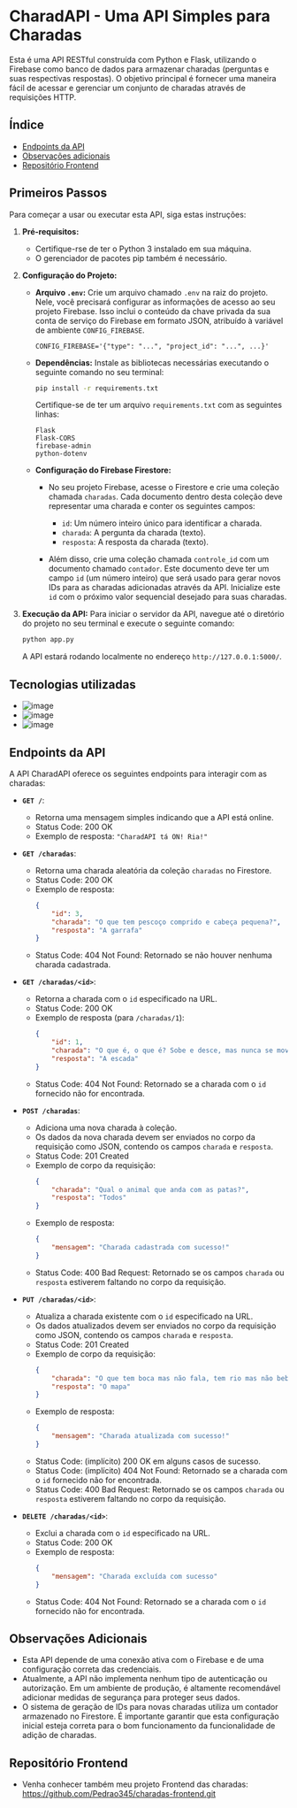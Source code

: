 # CharadAPI - Uma API Simples para Charadas

Esta é uma API RESTful construída com Python e Flask, utilizando o Firebase como banco de dados para armazenar charadas (perguntas e suas respectivas respostas). O objetivo principal é fornecer uma maneira fácil de acessar e gerenciar um conjunto de charadas através de requisições HTTP.

## Índice

* [Endpoints da API](#endpoints-da-api)
* [Observações adicionais](#observacoes-adicionais)
* [Repositório Frontend](#repositório-frontend)

## Primeiros Passos

Para começar a usar ou executar esta API, siga estas instruções:

1.  **Pré-requisitos:**
    * Certifique-rse de ter o Python 3 instalado em sua máquina.
    * O gerenciador de pacotes pip também é necessário.

2.  **Configuração do Projeto:**
    * **Arquivo `.env`:** Crie um arquivo chamado `.env` na raiz do projeto. Nele, você precisará configurar as informações de acesso ao seu projeto Firebase. Isso inclui o conteúdo da chave privada da sua conta de serviço do Firebase em formato JSON, atribuído à variável de ambiente `CONFIG_FIREBASE`.

        ```dotenv
        CONFIG_FIREBASE='{"type": "...", "project_id": "...", ...}'
        ```

    * **Dependências:** Instale as bibliotecas necessárias executando o seguinte comando no seu terminal:

        ```bash
        pip install -r requirements.txt
        ```

        Certifique-se de ter um arquivo `requirements.txt` com as seguintes linhas:

        ```
        Flask
        Flask-CORS
        firebase-admin
        python-dotenv
        ```

    * **Configuração do Firebase Firestore:**
        * No seu projeto Firebase, acesse o Firestore e crie uma coleção chamada `charadas`. Cada documento dentro desta coleção deve representar uma charada e conter os seguintes campos:
            * `id`: Um número inteiro único para identificar a charada.
            * `charada`: A pergunta da charada (texto).
            * `resposta`: A resposta da charada (texto).

        * Além disso, crie uma coleção chamada `controle_id` com um documento chamado `contador`. Este documento deve ter um campo `id` (um número inteiro) que será usado para gerar novos IDs para as charadas adicionadas através da API. Inicialize este `id` com o próximo valor sequencial desejado para suas charadas.

3.  **Execução da API:**
    Para iniciar o servidor da API, navegue até o diretório do projeto no seu terminal e execute o seguinte comando:

    ```bash
    python app.py
    ```

    A API estará rodando localmente no endereço `http://127.0.0.1:5000/`.

## Tecnologias utilizadas

* ![image](https://img.shields.io/badge/Python-FFD43B?style=for-the-badge&logo=python&logoColor=blue)
* ![image](https://img.shields.io/badge/json-5E5C5C?style=for-the-badge&logo=json&logoColor=white)
* ![image](https://img.shields.io/badge/firebase-ffca28?style=for-the-badge&logo=firebase&logoColor=black)

## Endpoints da API

A API CharadAPI oferece os seguintes endpoints para interagir com as charadas:

* **`GET /`**:
    * Retorna uma mensagem simples indicando que a API está online.
    * Status Code: 200 OK
    * Exemplo de resposta: `"CharadAPI tá ON! Ria!"`

* **`GET /charadas`**:
    * Retorna uma charada aleatória da coleção `charadas` no Firestore.
    * Status Code: 200 OK
    * Exemplo de resposta:
        ```json
        {
            "id": 3,
            "charada": "O que tem pescoço comprido e cabeça pequena?",
            "resposta": "A garrafa"
        }
        ```
    * Status Code: 404 Not Found: Retornado se não houver nenhuma charada cadastrada.

* **`GET /charadas/<id>`**:
    * Retorna a charada com o `id` especificado na URL.
    * Status Code: 200 OK
    * Exemplo de resposta (para `/charadas/1`):
        ```json
        {
            "id": 1,
            "charada": "O que é, o que é? Sobe e desce, mas nunca se move.",
            "resposta": "A escada"
        }
        ```
    * Status Code: 404 Not Found: Retornado se a charada com o `id` fornecido não for encontrada.

* **`POST /charadas`**:
    * Adiciona uma nova charada à coleção.
    * Os dados da nova charada devem ser enviados no corpo da requisição como JSON, contendo os campos `charada` e `resposta`.
    * Status Code: 201 Created
    * Exemplo de corpo da requisição:
        ```json
        {
            "charada": "Qual o animal que anda com as patas?",
            "resposta": "Todos"
        }
        ```
    * Exemplo de resposta:
        ```json
        {
            "mensagem": "Charada cadastrada com sucesso!"
        }
        ```
    * Status Code: 400 Bad Request: Retornado se os campos `charada` ou `resposta` estiverem faltando no corpo da requisição.

* **`PUT /charadas/<id>`**:
    * Atualiza a charada existente com o `id` especificado na URL.
    * Os dados atualizados devem ser enviados no corpo da requisição como JSON, contendo os campos `charada` e `resposta`.
    * Status Code: 201 Created
    * Exemplo de corpo da requisição:
        ```json
        {
            "charada": "O que tem boca mas não fala, tem rio mas não bebe?",
            "resposta": "O mapa"
        }
        ```
    * Exemplo de resposta:
        ```json
        {
            "mensagem": "Charada atualizada com sucesso!"
        }
        ```
    * Status Code: (implícito) 200 OK em alguns casos de sucesso.
    * Status Code: (implícito) 404 Not Found: Retornado se a charada com o `id` fornecido não for encontrada.
    * Status Code: 400 Bad Request: Retornado se os campos `charada` ou `resposta` estiverem faltando no corpo da requisição.

* **`DELETE /charadas/<id>`**:
    * Exclui a charada com o `id` especificado na URL.
    * Status Code: 200 OK
    * Exemplo de resposta:
        ```json
        {
            "mensagem": "Charada excluída com sucesso"
        }
        ```
    * Status Code: 404 Not Found: Retornado se a charada com o `id` fornecido não for encontrada.

## Observações Adicionais

* Esta API depende de uma conexão ativa com o Firebase e de uma configuração correta das credenciais.
* Atualmente, a API não implementa nenhum tipo de autenticação ou autorização. Em um ambiente de produção, é altamente recomendável adicionar medidas de segurança para proteger seus dados.
* O sistema de geração de IDs para novas charadas utiliza um contador armazenado no Firestore. É importante garantir que esta configuração inicial esteja correta para o bom funcionamento da funcionalidade de adição de charadas.

## Repositório Frontend

- Venha conhecer também meu projeto Frontend das charadas: https://github.com/Pedrao345/charadas-frontend.git